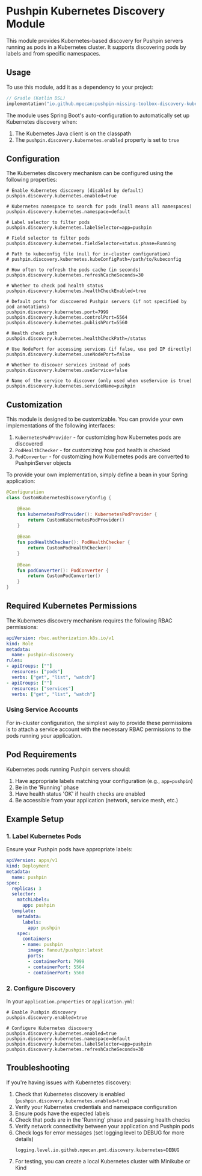 # Pushpin Kubernetes Discovery Module

This module provides Kubernetes-based discovery for Pushpin servers running as pods in a Kubernetes cluster. It supports discovering pods by labels and from specific namespaces.

## Usage

To use this module, add it as a dependency to your project:

```kotlin
// Gradle (Kotlin DSL)
implementation("io.github.mpecan:pushpin-missing-toolbox-discovery-kubernetes:0.0.1-SNAPSHOT")
```

The module uses Spring Boot's auto-configuration to automatically set up Kubernetes discovery when:
1. The Kubernetes Java client is on the classpath
2. The `pushpin.discovery.kubernetes.enabled` property is set to `true`

## Configuration

The Kubernetes discovery mechanism can be configured using the following properties:

```properties
# Enable Kubernetes discovery (disabled by default)
pushpin.discovery.kubernetes.enabled=true

# Kubernetes namespace to search for pods (null means all namespaces)
pushpin.discovery.kubernetes.namespace=default

# Label selector to filter pods
pushpin.discovery.kubernetes.labelSelector=app=pushpin

# Field selector to filter pods
pushpin.discovery.kubernetes.fieldSelector=status.phase=Running

# Path to kubeconfig file (null for in-cluster configuration)
# pushpin.discovery.kubernetes.kubeConfigPath=/path/to/kubeconfig

# How often to refresh the pods cache (in seconds)
pushpin.discovery.kubernetes.refreshCacheSeconds=30

# Whether to check pod health status
pushpin.discovery.kubernetes.healthCheckEnabled=true

# Default ports for discovered Pushpin servers (if not specified by pod annotations)
pushpin.discovery.kubernetes.port=7999
pushpin.discovery.kubernetes.controlPort=5564
pushpin.discovery.kubernetes.publishPort=5560

# Health check path
pushpin.discovery.kubernetes.healthCheckPath=/status

# Use NodePort for accessing services (if false, use pod IP directly)
pushpin.discovery.kubernetes.useNodePort=false

# Whether to discover services instead of pods
pushpin.discovery.kubernetes.useService=false

# Name of the service to discover (only used when useService is true)
pushpin.discovery.kubernetes.serviceName=pushpin
```

## Customization

This module is designed to be customizable. You can provide your own implementations of the following interfaces:

1. `KubernetesPodProvider` - for customizing how Kubernetes pods are discovered
2. `PodHealthChecker` - for customizing how pod health is checked
3. `PodConverter` - for customizing how Kubernetes pods are converted to PushpinServer objects

To provide your own implementation, simply define a bean in your Spring application:

```kotlin
@Configuration
class CustomKubernetesDiscoveryConfig {

    @Bean
    fun kubernetesPodProvider(): KubernetesPodProvider {
        return CustomKubernetesPodProvider()
    }
    
    @Bean
    fun podHealthChecker(): PodHealthChecker {
        return CustomPodHealthChecker()
    }
    
    @Bean
    fun podConverter(): PodConverter {
        return CustomPodConverter()
    }
}
```

## Required Kubernetes Permissions

The Kubernetes discovery mechanism requires the following RBAC permissions:

```yaml
apiVersion: rbac.authorization.k8s.io/v1
kind: Role
metadata:
  name: pushpin-discovery
rules:
- apiGroups: [""]
  resources: ["pods"]
  verbs: ["get", "list", "watch"]
- apiGroups: [""]
  resources: ["services"]
  verbs: ["get", "list", "watch"]
```

### Using Service Accounts

For in-cluster configuration, the simplest way to provide these permissions is to attach a service account with the necessary RBAC permissions to the pods running your application.

## Pod Requirements

Kubernetes pods running Pushpin servers should:

1. Have appropriate labels matching your configuration (e.g., `app=pushpin`)
2. Be in the 'Running' phase
3. Have health status 'OK' if health checks are enabled
4. Be accessible from your application (network, service mesh, etc.)

## Example Setup

### 1. Label Kubernetes Pods

Ensure your Pushpin pods have appropriate labels:

```yaml
apiVersion: apps/v1
kind: Deployment
metadata:
  name: pushpin
spec:
  replicas: 3
  selector:
    matchLabels:
      app: pushpin
  template:
    metadata:
      labels:
        app: pushpin
    spec:
      containers:
      - name: pushpin
        image: fanout/pushpin:latest
        ports:
        - containerPort: 7999
        - containerPort: 5564
        - containerPort: 5560
```

### 2. Configure Discovery

In your `application.properties` or `application.yml`:

```properties
# Enable Pushpin discovery
pushpin.discovery.enabled=true

# Configure Kubernetes discovery
pushpin.discovery.kubernetes.enabled=true
pushpin.discovery.kubernetes.namespace=default
pushpin.discovery.kubernetes.labelSelector=app=pushpin
pushpin.discovery.kubernetes.refreshCacheSeconds=30
```

## Troubleshooting

If you're having issues with Kubernetes discovery:

1. Check that Kubernetes discovery is enabled (`pushpin.discovery.kubernetes.enabled=true`)
2. Verify your Kubernetes credentials and namespace configuration
3. Ensure pods have the expected labels
4. Check that pods are in the 'Running' phase and passing health checks
5. Verify network connectivity between your application and Pushpin pods
6. Check logs for error messages (set logging level to DEBUG for more details)
   ```properties
   logging.level.io.github.mpecan.pmt.discovery.kubernetes=DEBUG
   ```
7. For testing, you can create a local Kubernetes cluster with Minikube or Kind